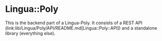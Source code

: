 # Lingua::Poly

This is the backend part of a Lingua-Poly. It consists of a REST API
(link:lib/Lingua/Poly/API/README.md[Lingua::Poly::API]) and a standalone
library (everything else).
